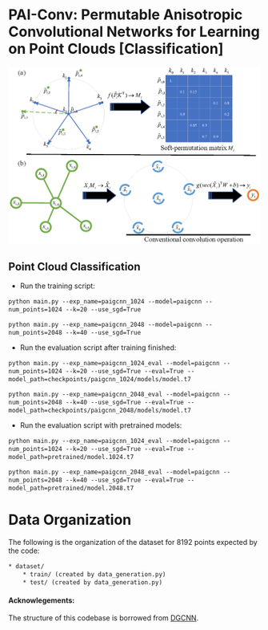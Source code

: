 
# PAI-Conv: Permutable Anisotropic Convolutional Networks for Learning on Point Clouds [Classification]

![Pai-Conv](data/images/pai-conv.png "Pai-Conv operation")
## Point Cloud Classification
* Run the training script:


``` 1024 points
python main.py --exp_name=paigcnn_1024 --model=paigcnn --num_points=1024 --k=20 --use_sgd=True
```

``` 2048 points
python main.py --exp_name=paigcnn_2048 --model=paigcnn --num_points=2048 --k=40 --use_sgd=True
```

* Run the evaluation script after training finished:

``` 1024 points
python main.py --exp_name=paigcnn_1024_eval --model=paigcnn --num_points=1024 --k=20 --use_sgd=True --eval=True --model_path=checkpoints/paigcnn_1024/models/model.t7
```

``` 2048 points
python main.py --exp_name=paigcnn_2048_eval --model=paigcnn --num_points=2048 --k=40 --use_sgd=True --eval=True --model_path=checkpoints/paigcnn_2048/models/model.t7
```

* Run the evaluation script with pretrained models:

``` 1024 points
python main.py --exp_name=paigcnn_1024_eval --model=paigcnn --num_points=1024 --k=20 --use_sgd=True --eval=True --model_path=pretrained/model.1024.t7
```

``` 2048 points
python main.py --exp_name=paigcnn_2048_eval --model=paigcnn --num_points=2048 --k=40 --use_sgd=True --eval=True --model_path=pretrained/model.2048.t7
```

# Data Organization

The following is the organization of the dataset for 8192 points expected by the code:

    * dataset/
        * train/ (created by data_generation.py)
        * test/ (created by data_generation.py)

#### Acknowlegements:

The structure of this codebase is borrowed from [DGCNN](https://github.com/WangYueFt/dgcnn).
